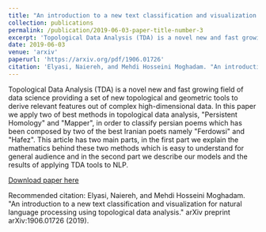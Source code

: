 ```yaml
---
title: "An introduction to a new text classification and visualization for natural language processing using topological data analysis"
collection: publications
permalink: /publication/2019-06-03-paper-title-number-3
excerpt: 'Topological Data Analysis (TDA) is a novel new and fast growing field of data science providing a set of new topological and geometric tools to derive relevant features out of complex high-dimensional data. In this paper we apply two of best methods in topological data analysis, "Persistent Homology" and "Mapper", in order to classify persian poems which has been composed by two of the best Iranian poets namely "Ferdowsi" and "Hafez". This article has two main parts, in the first part we explain the mathematics behind these two methods which is easy to understand for general audience and in the second part we describe our models and the results of applying TDA tools to NLP.'
date: 2019-06-03
venue: 'arxiv'
paperurl: 'https://arxiv.org/pdf/1906.01726'
citation: 'Elyasi, Naiereh, and Mehdi Hosseini Moghadam. "An introduction to a new text classification and visualization for natural language processing using topological data analysis." arXiv preprint arXiv:1906.01726 (2019).'
---
```

Topological Data Analysis (TDA) is a novel new and fast growing field of data science providing a set of new topological and geometric tools to derive relevant features out of complex high-dimensional data. In this paper we apply two of best methods in topological data analysis, "Persistent Homology" and "Mapper", in order to classify persian poems which has been composed by two of the best Iranian poets namely "Ferdowsi" and "Hafez". This article has two main parts, in the first part we explain the mathematics behind these two methods which is easy to understand for general audience and in the second part we describe our models and the results of applying TDA tools to NLP.

[Download paper here](https://arxiv.org/pdf/1906.01726)

Recommended citation: Elyasi, Naiereh, and Mehdi Hosseini Moghadam. "An introduction to a new text classification and visualization for natural language processing using topological data analysis." arXiv preprint arXiv:1906.01726 (2019).
